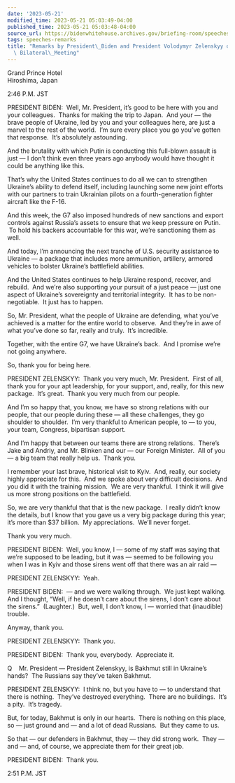 ```yaml
---
date: '2023-05-21'
modified_time: 2023-05-21 05:03:49-04:00
published_time: 2023-05-21 05:03:48-04:00
source_url: https://bidenwhitehouse.archives.gov/briefing-room/speeches-remarks/2023/05/21/remarks-by-president-biden-and-president-volodymyr-zelenskyy-of-ukraine-before-bilateral-meeting/
tags: speeches-remarks
title: "Remarks by President\_Biden and President Volodymyr Zelenskyy of Ukraine Before\
  \ Bilateral\_Meeting"
---
```

 
Grand Prince Hotel  
Hiroshima, Japan

2:46 P.M. JST

PRESIDENT BIDEN:  Well, Mr. President, it’s good to be here with you and
your colleagues.  Thanks for making the trip to Japan.  And your — the
brave people of Ukraine, led by you and your colleagues here, are just a
marvel to the rest of the world.  I’m sure every place you go you’ve
gotten that response.  It’s absolutely astounding. 

And the brutality with which Putin is conducting this full-blown assault
is just — I don’t think even three years ago anybody would have thought
it could be anything like this. 

That’s why the United States continues to do all we can to strengthen
Ukraine’s ability to defend itself, including launching some new joint
efforts with our partners to train Ukrainian pilots on a
fourth-generation fighter aircraft like the F-16.

And this week, the G7 also imposed hundreds of new sanctions and export
controls against Russia’s assets to ensure that we keep pressure on
Putin.  To hold his backers accountable for this war, we’re sanctioning
them as well.

And today, I’m announcing the next tranche of U.S. security assistance
to Ukraine — a package that includes more ammunition, artillery, armored
vehicles to bolster Ukraine’s battlefield abilities.

And the United States continues to help Ukraine respond, recover, and
rebuild.  And we’re also supporting your pursuit of a just peace — just
one aspect of Ukraine’s sovereignty and territorial integrity.  It has
to be non-negotiable.  It just has to happen.

So, Mr. President, what the people of Ukraine are defending, what you’ve
achieved is a matter for the entire world to observe.  And they’re in
awe of what you’ve done so far, really and truly.  It’s incredible.

Together, with the entire G7, we have Ukraine’s back.  And I promise
we’re not going anywhere. 

So, thank you for being here. 

PRESIDENT ZELENSKYY:  Thank you very much, Mr. President.  First of all,
thank you for your apt leadership, for your support, and, really, for
this new package.  It’s great.  Thank you very much from our people. 

And I’m so happy that, you know, we have so strong relations with our
people, that our people during these — all these challenges, they go
shoulder to shoulder.  I’m very thankful to American people, to — to
you, your team, Congress, bipartisan support. 

And I’m happy that between our teams there are strong relations. 
There’s Jake and Andriy, and Mr. Blinken and our — our Foreign
Minister.  All of you — a big team that really help us.  Thank you.

I remember your last brave, historical visit to Kyiv.  And, really, our
society highly appreciate for this.  And we spoke about very difficult
decisions.  And you did it with the training mission.  We are very
thankful.  I think it will give us more strong positions on the
battlefield. 

So, we are very thankful that that is the new package.  I really didn’t
know the details, but I know that you gave us a very big package during
this year; it’s more than $37 billion.  My appreciations.  We’ll never
forget. 

Thank you very much.

PRESIDENT BIDEN:  Well, you know, I — some of my staff was saying that
we’re supposed to be leading, but it was — seemed to be following you
when I was in Kyiv and those sirens went off that there was an air raid
—

PRESIDENT ZELENSKYY:  Yeah.

PRESIDENT BIDEN:  — and we were walking through.  We just kept walking. 
And I thought, “Well, if he doesn’t care about the sirens, I don’t care
about the sirens.”  (Laughter.)  But, well, I don’t know, I — worried
that (inaudible) trouble. 

Anyway, thank you. 

PRESIDENT ZELENSKYY:  Thank you. 

PRESIDENT BIDEN:  Thank you, everybody.  Appreciate it. 

Q    Mr. President — President Zelenskyy, is Bakhmut still in Ukraine’s
hands?  The Russians say they’ve taken Bakhmut.

PRESIDENT ZELENSKYY:  I think no, but you have to — to understand that
there is nothing.  They’ve destroyed everything.  There are no
buildings.  It’s a pity.  It’s tragedy.

But, for today, Bakhmut is only in our hearts.  There is nothing on this
place, so — just ground and — and a lot of dead Russians.  But they came
to us. 

So that — our defenders in Bakhmut, they — they did strong work.  They —
and — and, of course, we appreciate them for their great job. 

PRESIDENT BIDEN:  Thank you.

2:51 P.M. JST
